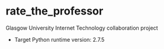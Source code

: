 rate_the_professor
==================

Glasgow University Internet Technology collaboration project

* Target Python runtime version: 2.7.5
